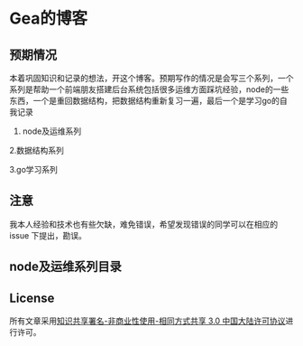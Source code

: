 # Gea的博客

## 预期情况

本着巩固知识和记录的想法，开这个博客。预期写作的情况是会写三个系列，一个系列是帮助一个前端朋友搭建后台系统包括很多运维方面踩坑经验，node的一些东西，一个是重回数据结构，把数据结构重新复习一遍，最后一个是学习go的自我记录

1. node及运维系列

2.数据结构系列

3.go学习系列

## 注意

我本人经验和技术也有些欠缺，难免错误，希望发现错误的同学可以在相应的 issue 下提出，勘误。

## node及运维系列目录



## License

所有文章采用[知识共享署名-非商业性使用-相同方式共享 3.0 中国大陆许可协议](http://creativecommons.org/licenses/by-nc-sa/3.0/cn/)进行许可。
